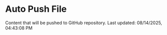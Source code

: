 # Auto Push File

Content that will be pushed to GitHub repository.
Last updated: 08/14/2025, 04:43:08 PM